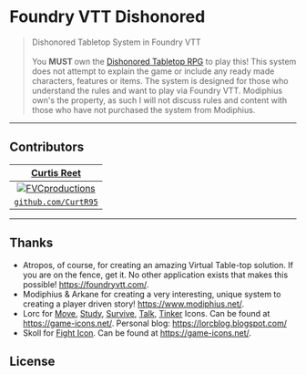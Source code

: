 # Foundry VTT Dishonored

> Dishonored Tabletop System in Foundry VTT
</br></br>
You <b> MUST </b> own the <a href="https://www.modiphius.net/products/dishonored-the-roleplaying-game-core-rulebook-pdf?">Dishonored Tabletop RPG</a> to play this! This system does not attempt to explain the game or include any ready made characters, features or items. The system is designed for those who understand the rules and want to play via Foundry VTT. Modiphius own's the property, as such I will not discuss rules and content with those who have not purchased the system from Modiphius.
<!-- **Badges will go here**

- build status
- issues (waffle.io maybe)
- devDependencies
- npm package
- coverage
- slack
- downloads
- gitter chat
- license
- etc.

[![Build Status](http://img.shields.io/travis/badges/badgerbadgerbadger.svg?style=flat-square)](https://travis-ci.org/badges/badgerbadgerbadger) [![Dependency Status](http://img.shields.io/gemnasium/badges/badgerbadgerbadger.svg?style=flat-square)](https://gemnasium.com/badges/badgerbadgerbadger) [![Coverage Status](http://img.shields.io/coveralls/badges/badgerbadgerbadger.svg?style=flat-square)](https://coveralls.io/r/badges/badgerbadgerbadger) [![Code Climate](http://img.shields.io/codeclimate/github/badges/badgerbadgerbadger.svg?style=flat-square)](https://codeclimate.com/github/badges/badgerbadgerbadger) [![Github Issues](http://githubbadges.herokuapp.com/badges/badgerbadgerbadger/issues.svg?style=flat-square)](https://github.com/badges/badgerbadgerbadger/issues) [![Pending Pull-Requests](http://githubbadges.herokuapp.com/badges/badgerbadgerbadger/pulls.svg?style=flat-square)](https://github.com/badges/badgerbadgerbadger/pulls) [![Gem Version](http://img.shields.io/gem/v/badgerbadgerbadger.svg?style=flat-square)](https://rubygems.org/gems/badgerbadgerbadger) [![License](http://img.shields.io/:license-mit-blue.svg?style=flat-square)](http://badges.mit-license.org) [![Badges](http://img.shields.io/:badges-9/9-ff6799.svg?style=flat-square)](https://github.com/badges/badgerbadgerbadger) -->

<!-- ---

## Features
## Documentation -->

---

## Contributors

| <a href="https://www.curtisreet.co.uk" target="_blank">**Curtis Reet**</a> |
| :---: |
| [![FVCproductions](https://avatars1.githubusercontent.com/u/36826879?s=50)](https://www.curtisreet.co.uk)    |
| <a href="https://github.com/CurtR95" target="_blank">`github.com/CurtR95`</a> |

<!-- ---

## FAQ -->

---

## Thanks
- Atropos, of course, for creating an amazing Virtual Table-top solution. If you are on the fence, get it. No other application exists that makes this possible! <a href="https://foundryvtt.com/" target="_blank">https://foundryvtt.com/</a>.
- Modiphius & Arkane for creating a very interesting, unique system to creating a player driven story! <a href="https://www.modiphius.net/products/dishonored-the-roleplaying-game-core-rulebook-pdf?">https://www.modiphius.net/</a>.
- Lorc for <a href="https://game-icons.net/1x1/lorc/walking-boot.html" target="_blank">Move</a>, <a href="https://game-icons.net/1x1/lorc/bookmarklet.html" target="_blank">Study</a>, <a href="https://game-icons.net/1x1/lorc/compass.html" target="_blank">Survive</a>, <a href="https://game-icons.net/1x1/lorc/lips.html" target="_blank">Talk</a>, <a href="https://game-icons.net/1x1/lorc/gears.html" target="_blank">Tinker</a> Icons. Can be found at <a href="https://game-icons.net/" target="_blank">https://game-icons.net/</a>. Personal blog: <a href="https://lorcblog.blogspot.com/" target="_blank">https://lorcblog.blogspot.com/</a>
- Skoll for <a href="https://game-icons.net/1x1/skoll/fist.html" target="_blank">Fight Icon</a>. Can be found at <a href="https://game-icons.net/" target="_blank">https://game-icons.net/</a>.

## License

<!-- [![License](http://img.shields.io/:license-mit-blue.svg?style=flat-square)](http://badges.mit-license.org)

- **[MIT license](http://opensource.org/licenses/mit-license.php)**
- Copyright 2015 © <a href="http://fvcproductions.com" target="_blank">FVCproductions</a>. -->
